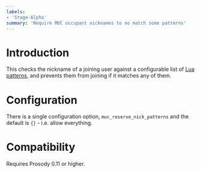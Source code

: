 ```yaml
---
labels:
- 'Stage-Alpha'
summary: 'Require MUC occupant nicknames to no match some patterns'
---
```


Introduction
============

This checks the nickname of a joining user against a configurable list of
[Lua patterns](https://www.lua.org/manual/5.2/manual.html#6.4.1), and prevents
them from joining if it matches any of them.

Configuration
=============

There is a single configuration option, `muc_reserve_nick_patterns` and the
default is `{}` - i.e. allow everything.

Compatibility
=============

Requires Prosody 0.11 or higher.
